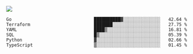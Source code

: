 ![](https://github-profile-summary-cards.vercel.app/api/cards/profile-details?username=igtm&theme=dracula)
<!--START_SECTION:waka-->

```text
Go                               ██████████▓░░░░░░░░░░░░░░   42.64 %
Terraform                        ███████░░░░░░░░░░░░░░░░░░   27.75 %
YAML                             ████▒░░░░░░░░░░░░░░░░░░░░   16.81 %
SQL                              █▒░░░░░░░░░░░░░░░░░░░░░░░   05.39 %
Python                           ▓░░░░░░░░░░░░░░░░░░░░░░░░   02.66 %
TypeScript                       ▒░░░░░░░░░░░░░░░░░░░░░░░░   01.45 %
```

<!--END_SECTION:waka-->
